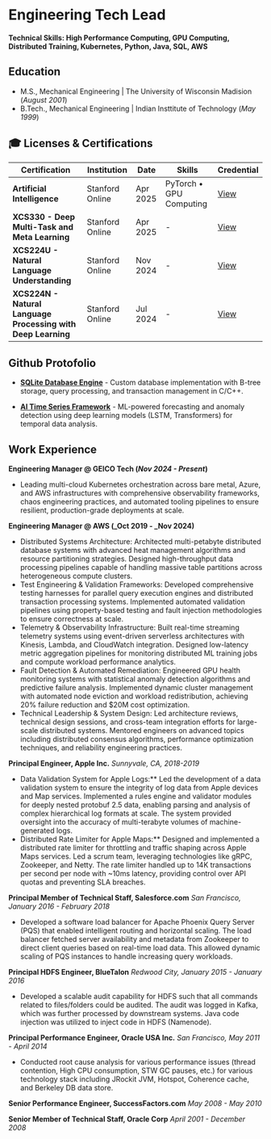 # Engineering Tech Lead

#### Technical Skills: High Performance Computing, GPU Computing, Distributed Training, Kubernetes, Python, Java, SQL, AWS

## Education							       		
- M.S., Mechanical Engineering	| The University of Wisconsin Madision (_August 2001_)	 			        		
- B.Tech., Mechanical Engineering | Indian Insttitute of Technology (_May 1999_)

## 🎓 Licenses & Certifications

| Certification | Institution | Date | Skills | Credential |
|---------------|-------------|------|---------|------------|
| **Artificial Intelligence** | Stanford Online | Apr 2025 | PyTorch • GPU Computing | [View](https://digitalcredential.stanford.edu/check/21DB0D4BBDF4B5C6F9A20436F51F063ACC6CF7B8C67D3EB3760B7CBAE7858368ME9EMVN5emdvc0pOM2lrSHF1am0wazIvTEhKTGRkeXA1U0ZQdDdadmdhSlZLTm9B) |
| **XCS330 - Deep Multi-Task and Meta Learning** | Stanford Online | Apr 2025 | - | [View](https://digitalcredential.stanford.edu/check/ADC7480B80E51B9C69BA316AF38A54EEA42889883CBBB2E3B26F1FC572AA978FZUJwd0wwUVpqUHdGUnpOYWlBRG5KaXZwYW9RSmdMc1hIcDNnZTFpdzhFU2lsajUv) |
| **XCS224U - Natural Language Understanding** | Stanford Online | Nov 2024 | - | [View](https://digitalcredential.stanford.edu/check/AFD3D132BA1F840AF1A5B1D823DCB7AFB747CC39FF4CB245B0E55359C7D10BB7bERqNmNDRDN3QitVNzJUUzM1TFdJUWFoNDNjV1FxQnNmQUdXQUNoVStaYjZTbEE3) |
| **XCS224N - Natural Language Processing with Deep Learning** | Stanford Online | Jul 2024 | - | [View](https://digitalcredential.stanford.edu/check/D2D576739985D6DEC9CF68FAA677F8F63343527019377AA101E4F456D7826108R1E2aXJ1eTB0VzZSWUJoZzg2UWlOdWJybVhZYnpZRGZORmxrcUM1MitNUzBMYjEw) |

## Github Protofolio

- **[SQLite Database Engine](https://github.com/rhshriva/build_own_sqlite)** - Custom database implementation with B-tree storage, query processing, and transaction management in C/C++.

- **[AI Time Series Framework](https://github.com/rhshriva/AI_Time_Series)** - ML-powered forecasting and anomaly detection using deep learning models (LSTM, Transformers) for temporal data analysis.

## Work Experience
**Engineering Manager @ GEICO Tech (_Nov 2024 - Present_)**
- Leading multi-cloud Kubernetes orchestration across bare metal, Azure, and AWS infrastructures with comprehensive observability frameworks, chaos engineering practices, and automated tooling pipelines to ensure resilient, production-grade deployments at scale.

**Engineering Manager @ AWS (_Oct 2019 - _Nov 2024)**
- Distributed Systems Architecture: Architected multi-petabyte distributed database systems with advanced heat management algorithms and resource partitioning strategies. Designed high-throughput data processing pipelines capable of handling massive table partitions across heterogeneous compute clusters.
- Test Engineering & Validation Frameworks: Developed comprehensive testing harnesses for parallel query execution engines and distributed transaction processing systems. Implemented automated validation pipelines using property-based testing and fault injection methodologies to ensure correctness at scale.
- Telemetry & Observability Infrastructure: Built real-time streaming telemetry systems using event-driven serverless architectures with Kinesis, Lambda, and CloudWatch integration. Designed low-latency metric aggregation pipelines for monitoring distributed ML training jobs and compute workload performance analytics.
- Fault Detection & Automated Remediation: Engineered GPU health monitoring systems with statistical anomaly detection algorithms and predictive failure analysis. Implemented dynamic cluster management with automated node eviction and workload redistribution, achieving 20% failure reduction and $20M cost optimization.
- Technical Leadership & System Design: Led architecture reviews, technical design sessions, and cross-team integration efforts for large-scale distributed systems. Mentored engineers on advanced topics including distributed consensus algorithms, performance optimization techniques, and reliability engineering practices.

**Principal Engineer, Apple Inc.** *Sunnyvale, CA, 2018-2019*
- Data Validation System for Apple Logs:** Led the development of a data validation system to ensure the integrity of log data from Apple devices and Map services. Implemented a rules engine and validator modules for deeply nested protobuf 2.5 data, enabling parsing and analysis of complex hierarchical log formats at scale. The system provided oversight into the accuracy of multi-terabyte volumes of machine-generated logs.
- Distributed Rate Limiter for Apple Maps:** Designed and implemented a distributed rate limiter for throttling and traffic shaping across Apple Maps services. Led a scrum team, leveraging technologies like gRPC, Zookeeper, and Netty. The rate limiter handled up to 14K transactions per second per node with ~10ms latency, providing control over API quotas and preventing SLA breaches.

**Principal Member of Technical Staff, Salesforce.com** *San Francisco, January 2016 - February 2018*
- Developed a software load balancer for Apache Phoenix Query Server (PQS) that enabled intelligent routing and horizontal scaling. The load balancer fetched server availability and metadata from Zookeeper to direct client queries based on real-time load data. This allowed dynamic scaling of PQS instances to handle increasing query workloads.

**Principal HDFS Engineer, BlueTalon** *Redwood City, January 2015 - January 2016*
- Developed a scalable audit capability for HDFS such that all commands related to files/folders could be audited. The audit was logged in Kafka, which was further processed by downstream systems. Java code injection was utilized to inject code in HDFS (Namenode).

**Principal Performance Engineer, Oracle USA Inc.** *San Francisco, May 2011 - April 2014*
- Conducted root cause analysis for various performance issues (thread contention, High CPU consumption, STW GC pauses, etc.) for various technology stack including JRockit JVM, Hotspot, Coherence cache, and Berkeley DB data store.

**Senior Performance Engineer, SuccessFactors.com** *May 2008 - May 2010*

**Senior Member of Technical Staff, Oracle Corp** *April 2001 - December 2008*
